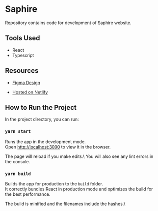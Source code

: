 # Saphire

Repository contains code for development of Saphire website.

## Tools Used
* React
* Typescript

## Resources
* [Figma Design](https://www.figma.com/file/fYZ4gzezNdcA1fZBwF55iU/Saphire?fuid=1105454231962636505&source=email_invite)

* [Hosted on Netlify](https://saphire.netlify.app/)

## How to Run the Project

In the project directory, you can run:

### `yarn start`

Runs the app in the development mode.\
Open [http://localhost:3000](http://localhost:3000) to view it in the browser.

The page will reload if you make edits.\ 
You will also see any lint errors in the console.

### `yarn build`

Builds the app for production to the `build` folder.\
It correctly bundles React in production mode and optimizes the build for the best performance.

The build is minified and the filenames include the hashes.\
